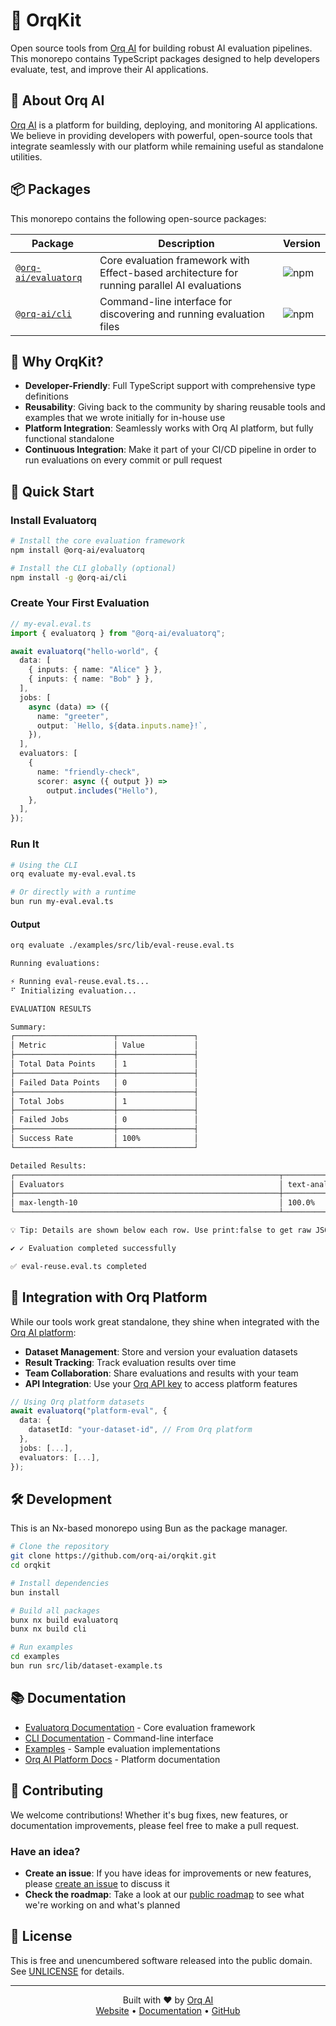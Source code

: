 # 🚀 OrqKit

Open source tools from [Orq AI](https://orq.ai) for building robust AI evaluation pipelines. This monorepo contains TypeScript packages designed to help developers evaluate, test, and improve their AI applications.

## 🌟 About Orq AI

[Orq AI](https://orq.ai) is a platform for building, deploying, and monitoring AI applications. We believe in providing developers with powerful, open-source tools that integrate seamlessly with our platform while remaining useful as standalone utilities.

## 📦 Packages

This monorepo contains the following open-source packages:

| Package                                       | Description                                                                                  | Version                                                 |
| --------------------------------------------- | -------------------------------------------------------------------------------------------- | ------------------------------------------------------- |
| [`@orq-ai/evaluatorq`](./packages/evaluatorq) | Core evaluation framework with Effect-based architecture for running parallel AI evaluations | ![npm](https://img.shields.io/npm/v/@orq-ai/evaluatorq) |
| [`@orq-ai/cli`](./packages/cli)               | Command-line interface for discovering and running evaluation files                          | ![npm](https://img.shields.io/npm/v/@orq-ai/cli)        |

## 🎯 Why OrqKit?

- **Developer-Friendly**: Full TypeScript support with comprehensive type definitions
- **Reusability**: Giving back to the community by sharing reusable tools and examples that we wrote initially for in-house use
- **Platform Integration**: Seamlessly works with Orq AI platform, but fully functional standalone
- **Continuous Integration**: Make it part of your CI/CD pipeline in order to run evaluations on every commit or pull request

## 🚀 Quick Start

### Install Evaluatorq

```bash
# Install the core evaluation framework
npm install @orq-ai/evaluatorq

# Install the CLI globally (optional)
npm install -g @orq-ai/cli
```

### Create Your First Evaluation

```typescript
// my-eval.eval.ts
import { evaluatorq } from "@orq-ai/evaluatorq";

await evaluatorq("hello-world", {
  data: [
    { inputs: { name: "Alice" } },
    { inputs: { name: "Bob" } },
  ],
  jobs: [
    async (data) => ({
      name: "greeter",
      output: `Hello, ${data.inputs.name}!`,
    }),
  ],
  evaluators: [
    {
      name: "friendly-check",
      scorer: async ({ output }) => 
        output.includes("Hello"),
    },
  ],
});
```

### Run It

```bash
# Using the CLI
orq evaluate my-eval.eval.ts

# Or directly with a runtime
bun run my-eval.eval.ts
```

#### Output

```bash
orq evaluate ./examples/src/lib/eval-reuse.eval.ts

Running evaluations:

⚡ Running eval-reuse.eval.ts...
⠋ Initializing evaluation...

EVALUATION RESULTS

Summary:
┌──────────────────────┬─────────────────┐
│ Metric               │ Value           │
├──────────────────────┼─────────────────┤
│ Total Data Points    │ 1               │
├──────────────────────┼─────────────────┤
│ Failed Data Points   │ 0               │
├──────────────────────┼─────────────────┤
│ Total Jobs           │ 1               │
├──────────────────────┼─────────────────┤
│ Failed Jobs          │ 0               │
├──────────────────────┼─────────────────┤
│ Success Rate         │ 100%            │
└──────────────────────┴─────────────────┘

Detailed Results:
┌───────────────────────────────────────────────────────────┬─────────────────────────────────────────────┐
│ Evaluators                                                │ text-analyzer                               │
├───────────────────────────────────────────────────────────┼─────────────────────────────────────────────┤
│ max-length-10                                             │ 100.0%                                      │
└───────────────────────────────────────────────────────────┴─────────────────────────────────────────────┘

💡 Tip: Details are shown below each row. Use print:false to get raw JSON results.

✔ ✓ Evaluation completed successfully

✅ eval-reuse.eval.ts completed
```

## 🔗 Integration with Orq Platform

While our tools work great standalone, they shine when integrated with the [Orq AI platform](https://orq.ai):

- **Dataset Management**: Store and version your evaluation datasets
- **Result Tracking**: Track evaluation results over time
- **Team Collaboration**: Share evaluations and results with your team
- **API Integration**: Use your [Orq API key](https://my.orq.ai/) to access platform features

```typescript
// Using Orq platform datasets
await evaluatorq("platform-eval", {
  data: {
    datasetId: "your-dataset-id", // From Orq platform
  },
  jobs: [...],
  evaluators: [...],
});
```

## 🛠️ Development

This is an Nx-based monorepo using Bun as the package manager.

```bash
# Clone the repository
git clone https://github.com/orq-ai/orqkit.git
cd orqkit

# Install dependencies
bun install

# Build all packages
bunx nx build evaluatorq
bunx nx build cli

# Run examples
cd examples
bun run src/lib/dataset-example.ts
```

## 📚 Documentation

- [Evaluatorq Documentation](./packages/evaluatorq/README.md) - Core evaluation framework
- [CLI Documentation](./packages/cli/README.md) - Command-line interface
- [Examples](./examples) - Sample evaluation implementations
- [Orq AI Platform Docs](https://docs.orq.ai) - Platform documentation

## 🤝 Contributing

We welcome contributions! Whether it's bug fixes, new features, or documentation improvements, please feel free to make a pull request.

### Have an idea?

- **Create an issue**: If you have ideas for improvements or new features, please [create an issue](https://github.com/orq-ai/orqkit/issues/new) to discuss it
- **Check the roadmap**: Take a look at our [public roadmap](https://github.com/orgs/orq-ai/projects/3) to see what we're working on and what's planned

## 📄 License

This is free and unencumbered software released into the public domain. See [UNLICENSE](https://unlicense.org) for details.

---

<p align="center">
  Built with ❤️ by <a href="https://orq.ai">Orq AI</a>
  <br>
  <a href="https://orq.ai">Website</a> • <a href="https://docs.orq.ai">Documentation</a> • <a href="https://github.com/orq-ai">GitHub</a>
</p>